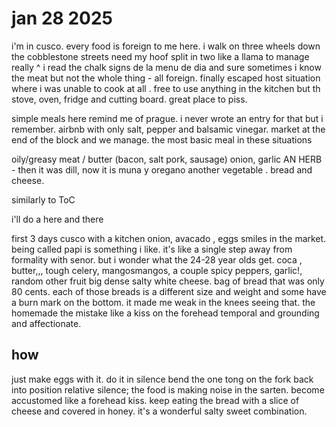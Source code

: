 # jan 28 2025

i'm in cusco.
every food is foreign to me here. i walk on three wheels down the cobblestone streets need my hoof split in two like a llama to manage really  ^ i read the chalk signs de la menu de dia and sure sometimes i know the meat but not the whole thing - all foreign.
finally escaped host situation where i was unable to cook at all . free to use anything in the kitchen but th stove, oven, fridge and cutting board. great place to piss.

simple meals here
remind me of prague. i never wrote an entry for that but i remember. airbnb with only salt, pepper and balsamic vinegar. 
market at the end of the block  and we manage. the most basic meal in these situations

oily/greasy meat / butter (bacon, salt pork, sausage)
onion, garlic
AN HERB - then it was dill, now it is muna y oregano
another vegetable . 
bread and cheese.

similarly to ToC

i'll do a here and there

first 3 days cusco with a kitchen
onion, avacado , eggs
smiles in the market. being called papi is something i like. it's like a single step away from formality with senor. but i wonder what the 24-28 year olds get.
coca , butter,,, tough celery, mangosmangos,  a couple spicy peppers, garlic!, random other fruit
big dense salty white cheese. bag of bread that was only 80 cents. 
each of those breads is a different size and weight and some have a burn mark on the bottom. it made me weak in the knees seeing that. the homemade the mistake like a kiss on the forehead temporal and grounding and affectionate.

## how

just make eggs with it. do it in silence
bend the one tong on the fork back into position
relative silence; the food is making noise in the sarten. 
become accustomed like a forehead kiss.
keep eating the bread with a slice of cheese and covered in honey. it's a wonderful salty sweet combination.